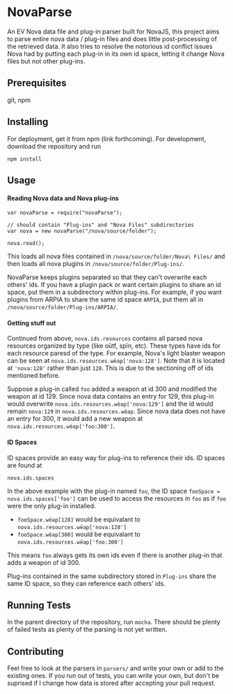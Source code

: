 # NovaParse
An EV Nova data file and plug-in parser built for NovaJS, this project aims to parse entire nova data / plug-in files and does little post-processing of the retrieved data. It also tries to resolve the notorious id conflict issues Nova had by putting each plug-in in its own id space, letting it change Nova files but not other plug-ins. 

## Prerequisites
git, npm

## Installing
For deployment, get it from npm (link forthcoming). For development, download the repository and run 
```
npm install
```

## Usage

#### Reading Nova data and Nova plug-ins

```
var novaParse = require("novaParse");

// should contain "Plug-ins" and "Nova Files" subdirectories
var nova = new novaParse("/nova/source/folder");

nova.read();
```
This loads all nova files contained in ```/nova/source/folder/Nova\ Files/``` and then loads all nova plugins in
```/nova/source/folder/Plug-ins/```. 

NovaParse keeps plugins separated so that they can't overwrite each others' ids. If you have a plugin pack or want certain plugins to share an id space, put them in a subdirectory within plug-ins. For example,
if you want plugins from ARPIA to share the same id space ```ARPIA```, put them all in ```/nova/source/folder/Plug-ins/ARPIA/```.

#### Getting stuff out
Continued from above, ```nova.ids.resources``` contains all parsed nova resources organized by type (like oütf, spïn, etc). These types have ids for each resource paresd of the type. For example, Nova's light blaster weapon can be seen at ```nova.ids.resources.wëap['nova:128']```. Note that it is located at ```'nova:128'``` rather than just ```128```. This is due to the sectioning off of ids mentioned before.

Suppose a plug-in called ```foo``` added a weapon at id 300 and modified the weapon at id 129. Since nova data contains an entry for 129, this plug-in would overwrite ```nova.ids.resources.wëap['nova:129']``` and the id would remain ```nova:129``` in ```nova.ids.resources.wëap```. Since nova data does not have an entry for 300, it would add a new weapon at ```nova.ids.resources.wëap['foo:300']```.

#### ID Spaces
ID spaces provide an easy way for plug-ins to reference their ids. ID spaces are found at 
```
nova.ids.spaces
```

In the above example with the plug-in named ```foo```, the ID space ```fooSpace = nova.ids.spaces['foo']``` can be used to access the resources in ```foo``` as if ```foo``` were the only plug-in installed. 
* ```fooSpace.wëap[128]``` would be equivalant to ```nova.ids.resources.wëap['nova:128']```
* ```fooSpace.wëap[300]``` would be equivalant to ```nova.ids.resources.wëap['foo:300']```

This means ```foo``` always gets its own ids even if there is another plug-in that adds a weapon of id 300.

Plug-ins contained in the same subdirectory stored in ```Plug-ins``` share the same ID space, so they can reference each others' ids.


## Running Tests
In the parent directory of the repository, run ```mocha```. There should be plenty of failed tests as plenty of the parsing is not yet written.

## Contributing
Feel free to look at the parsers in ```parsers/``` and write your own or add to the existing ones. If you run out of tests, you can write your own, but don't be suprised if I change how data is stored after accepting your pull request.
